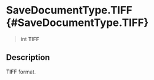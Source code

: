SaveDocumentType.TIFF {#SaveDocumentType.TIFF}
=====================

> int **TIFF**

Description
-----------

TIFF format.
